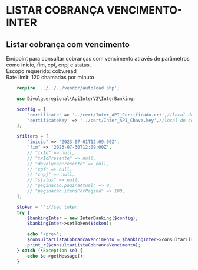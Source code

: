 # LISTAR COBRANÇA VENCIMENTO-INTER

## Listar cobrança com vencimento
Endpoint para consultar cobranças com vencimento através de parâmetros como início, fim, cpf, cnpj e status.<br>
Escopo requerido: cobv.read<br>
Rate limit: 120 chamadas por minuto<br>

```php
    require '../../../vendor/autoload.php';

    use Divulgueregional\ApiInterV2\InterBanking;

    $config = [
        'certificate' => '../cert/Inter_API_Certificado.crt',//local do certificado crt
        'certificateKey' => '../cert/Inter_API_Chave.key',//local do certificado key
    ];

    $filters = [
        "inicio" => '2023-07-01T12:09:00Z',
        "fim" => '2023-07-30T12:09:00Z',
        // "txId" => null,
        // "txIdPresente" => null,
        // "devolucaoPresente" => null,
        // "cpf" => null,
        // "cnpj" => null,
        // "status" => null,
        // "paginacao.paginaAtual" => 0,
        // "paginacao.itensPorPagina" => 100,
    ];

    $token = '';//seu token
    try {
        $bankingInter = new InterBanking($config);
        $bankingInter->setToken($token);

        echo "<pre>";
        $consultarListaCobrancaVencimento = $bankingInter->consultarListaCobrancaVencimento($filters);
        print_r($consultarListaCobrancaVencimento);
    } catch (\Exception $e) {
        echo $e->getMessage();
    }
```